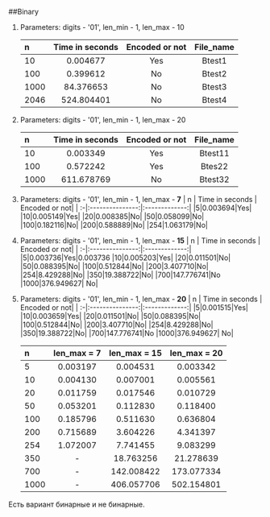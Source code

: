 ##Binary


1. Parameters: digits - '01', len_min - 1, len_max - 10
   
   | n | Time in seconds | Encoded or not| File_name |
   | :-|:---------------:|:-------------:|:---------:|
   |10 |0.004677| Yes | Btest1|
   |100|0.399612|No|Btest2|
   |1000|84.376653|No|Btest3|
   |2046|524.804401|No|Btest4|


2. Parameters: digits - '01', len_min - 1, len_max - 20

   | n | Time in seconds | Encoded or not| File_name |
   | :-|:---------------:|:-------------:|:---------:|
   |10|0.003349|Yes|Btest11|
   |100|0.572242|Yes|Btes22|
   |1000|611.678769|No|Btest32|

3. Parameters: digits - '01', len_min - 1, len_max - **7**
   | n | Time in seconds | Encoded or not| 
   | :-|:---------------:|:-------------:|
   |5|0.003694|Yes|
   |10|0.005149|Yes|
   |20|0.008385|No|
   |50|0.058099|No|
   |100|0.182116|No|
   |200|0.588889|No|
   |254|1.063179|No|
   

4. Parameters: digits - '01', len_min - 1, len_max - **15**
   | n | Time in seconds | Encoded or not| 
   | :-|:---------------:|:-------------:|
   |5|0.003736|Yes|0.003736
   |10|0.005203|Yes|
   |20|0.011501|No|
   |50|0.088395|No|
   |100|0.512844|No|
   |200|3.407710|No|
   |254|8.429288|No|
   |350|19.388722|No|
   |700|147.776741|No
   |1000|376.949627| No|



5. Parameters: digits - '01', len_min - 1, len_max - **20**
   | n | Time in seconds | Encoded or not| 
   | :-|:---------------:|:-------------:|
   |5|0.001515|Yes|
   |10|0.003659|Yes|
   |20|0.011501|No|
   |50|0.088395|No|
   |100|0.512844|No|
   |200|3.407710|No|
   |254|8.429288|No|
   |350|19.388722|No|
   |700|147.776741|No
   |1000|376.949627| No|
   


   | n | len_max = 7 | len_max = 15| len_max = 20| 
   | :-|:---------------:|:-------------:|:-----:|
   |5|0.003197|0.004531|0.003342
   |10|0.004130|0.007001|0.005561
   |20|0.011759|0.017546|0.010729
   |50|0.053201|0.112830|0.118400
   |100|0.185796|0.511630|0.636804
   |200|0.715689|3.604226|4.341397
   |254|1.072007|7.741455|9.083299
   |350|-|18.763256|21.278639
   |700|-|142.008422|173.077334
   |1000|-| 406.057706|502.154801

Есть вариант бинарные и не бинарные.
